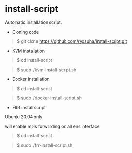 # install-script

Automatic installation script.

- Cloning code
> $ git clone https://github.com/ryosuha/install-script.git



- KVM installation
> $ cd install-script

> $ sudo ./kvm-install-script.sh

- Docker installation
> $ cd install-script

> $ sudo ./docker-install-script.sh

- FRR install script
 
Ubuntu 20.04 only

will enable mpls forwarding on all ens interface

> $ cd install-script

> $ sudo ./frr-install-script.sh
